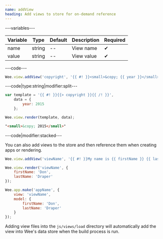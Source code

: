 ```yaml
---
name: addView
heading: Add views to store for on-demand reference
---
```


---variables---

| Variable | Type | Default | Description | Required |
| -- | -- | -- | -- | -- |
| name | string | -- | View name | ✔ |
| value | string | -- | View value | ✔ |

---code---

```javascript
Wee.view.addView('copyright', '{{ #! }}<small>&copy; {{ year }}</small>{{ /! }}');
```

---code|type:string|modifier:split---

```javascript
var template = '{{ #! }}{{> copyright }}{{ /! }}',
	data = {
		year: 2015
	};

Wee.view.render(template, data);
```

```html
"<small>&copy; 2015</small>"
```

---code|modifier:stacked---

You can also add views to the store and then reference them when creating apps or rendering.

```javascript
Wee.view.addView('viewName', '{{ #! }}My name is {{ firstName }} {{ lastName }}{{ /! }}');
```

```javascript
Wee.view.render('viewName', {
	firstName: 'Don',
	lastName: 'Draper'
});
```

```javascript
Wee.app.make('appName', {
	view: 'viewName',
	model: {
		firstName: 'Don',
		lastName: 'Draper'
	}
});
```

Adding view files into the `js/views/load` directory will automatically add the view into
Wee's data store when the build process is run.